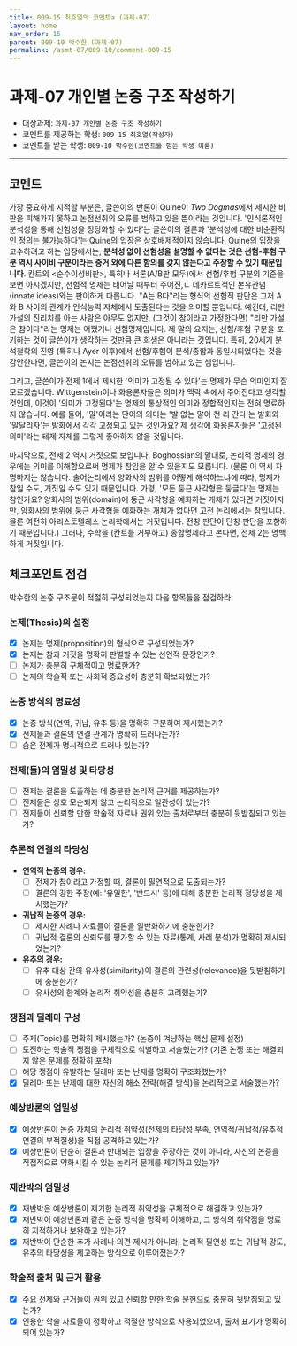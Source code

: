 ```yaml
---
title: 009-15 최호열의 코멘트a (과제-07) 
layout: home
nav_order: 15
parent: 009-10 박수한 (과제-07)
permalink: /asmt-07/009-10/comment-009-15
---
```


# 과제-07 개인별 논증 구조 작성하기

- 대상과제: `과제-07 개인별 논증 구조 작성하기`
- 코멘트를 제공하는 학생: `009-15 최호열(작성자)` 
- 코멘트를 받는 학생: `009-10 박수한(코멘트를 받는 학생 이름)` 

---

## 코멘트

가장 중요하게 지적할 부분은, 글쓴이의 반론이 Quine이 *Two Dogmas*에서 제시한 비판을 피해가지 못하고 논점선취의 오류를 범하고 있을 뿐이라는 것입니다. '인식론적인 분석성을 통해 선험성을 정당화할 수 있다'는 글쓴이의 결론과 '분석성에 대한 비순환적인 정의는 불가능하다'는 Quine의 입장은 상호배제적이지 않습니다. Quine의 입장을 고수하려고 하는 입장에서는, **분석성 없이 선험성을 설명할 수 없다는 것은 선험-후험 구분 역시 사이비 구분이라는 증거 외에 다른 함의를 갖지 않는다고 주장할 수 있기 때문입니다**. 칸트의 <순수이성비판>, 특히나 서론(A/B판 모두)에서 선험/후험 구분의 기준을 보면 아시겠지만, 선험적 명제는 태어날 때부터 주어진,ㄴ 데카르트적인 본유관념(innate ideas)와는 판이하게 다릅니다. "A는 B다"라는 형식의 선험적 판단은 그저 A와 B 사이의 관계가 인식능력 자체에서 도출된다는 것을 의미할 뿐입니다. 예컨대, 리만 가설의 진리치를 아는 사람은 아무도 없지만, (그것이 참이라고 가정한다면) "리만 가설은 참이다"라는 명제는 어쨌거나 선험명제입니다. 제 말의 요지는, 선험/후험 구분을 포기하는 것이 글쓴이가 생각하는 것만큼 큰 희생은 아니라는 것입니다. 특히, 20세기 분석철학의 진영 (특히나 Ayer 이후)에서 선험/후험이 분석/종합과 동일시되었다는 것을 감안한다면, 글쓴이의 논지는 논점선취의 오류를 범하고 있는 셈입니다.

그리고, 글쓴이가 전제 1에서 제시한 '의미가 고정될 수 있다'는 명제가 무슨 의미인지 잘 모르겠습니다. Wittgenstein이나 화용론자들은 의미가 맥락 속에서 주어진다고 생각할 것인데, 이것이 '의미가 고정된다'는 명제의 통상적인 의미와 정합적인지는 전혀 명료하지 않습니다. 예를 들어, '말'이라는 단어의 의미는 '발 없는 말이 천 리 간다'는 발화와 '말달리자'는 발화에서 각각 고정되고 있는 것인가요? 제 생각에 화용론자들은 '고정된 의미'라는 테제 자체를 그렇게 좋아하지 않을 것입니다. 

마지막으로, 전제 2 역시 거짓으로 보입니다. Boghossian의 말대로, 논리적 명제의 경우에는 의미를 이해함으로써 명제가 참임을 알 수 있을지도 모릅니다. (물론 이 역시 자명하지는 않습니다. 술어논리에서 양화사의 범위를 어떻게 해석하느냐에 따라, 명제가 참일 수도, 거짓일 수도 있기 때문입니다. 가령, '모든 둥근 사각형은 둥글다'는 명제는 참인가요? 양화사의 범위(domain)에 둥근 사각형을 예화하는 개체가 있다면 거짓이지만, 양화사의 범위에 둥근 사각형을 예화하는 개체가 없다면 고전 논리에서는 참입니다. 물론 여전히 아리스토텔레스 논리학에서는 거짓입니다. 전칭 판단이 단칭 판단을 포함하기 때문입니다.) 그러나, 수학을 (칸트를 거부하고) 종합명제라고 본다면, 전제 2는 명백하게 거짓입니다. 

## 체크포인트 점검

박수한의 논증 구조문이 적절히 구성되었는지 다음 항목들을 점검하라.

### **논제(Thesis)의 설정**
- [x] 논제는 명제(proposition)의 형식으로 구성되었는가?
- [x] 논제는 참과 거짓을 명확히 판별할 수 있는 선언적 문장인가?
- [ ] 논제가 충분히 구체적이고 명료한가?
- [ ] 논제의 학술적 또는 사회적 중요성이 충분히 확보되었는가?

### **논증 방식의 명료성**
- [x] 논증 방식(연역, 귀납, 유추 등)을 명확히 구분하여 제시했는가?
- [x] 전제들과 결론의 연결 관계가 명확히 드러나는가?
- [ ] 숨은 전제가 명시적으로 드러나 있는가?

### **전제(들)의 엄밀성 및 타당성**
- [ ] 전제는 결론을 도출하는 데 충분한 논리적 근거를 제공하는가?
- [ ] 전제들은 상호 모순되지 않고 논리적으로 일관성이 있는가?
- [ ] 전제들이 신뢰할 만한 학술적 자료나 권위 있는 출처로부터 충분히 뒷받침되고 있는가?

### **추론적 연결의 타당성**
- **연역적 논증의 경우:**
  - [ ] 전제가 참이라고 가정할 때, 결론이 필연적으로 도출되는가?
  - [ ] 결론의 강한 주장(예: '유일한', '반드시' 등)에 대해 충분한 논리적 정당성을 제시했는가?

- **귀납적 논증의 경우:**
  - [ ] 제시한 사례나 자료들이 결론을 일반화하기에 충분한가?
  - [ ] 귀납적 결론의 신뢰도를 평가할 수 있는 자료(통계, 사례 분석)가 명확히 제시되었는가?

- **유추의 경우:**
  - [ ] 유추 대상 간의 유사성(similarity)이 결론의 관련성(relevance)을 뒷받침하기에 충분한가?
  - [ ] 유사성의 한계와 논리적 취약성을 충분히 고려했는가?

### **쟁점과 딜레마 구성**
- [ ] 주제(Topic)를 명확히 제시했는가? (논증이 겨냥하는 핵심 문제 설정)
- [ ] 도전하는 학술적 쟁점을 구체적으로 식별하고 서술했는가? (기존 논쟁 또는 해결되지 않은 문제를 정확히 포착)
- [ ] 해당 쟁점이 유발하는 딜레마 또는 난제를 명확히 구조화했는가?
- [x] 딜레마 또는 난제에 대한 자신의 해소 전략(해결 방식)을 논리적으로 서술했는가?

### **예상반론의 엄밀성**
- [x] 예상반론이 논증 자체의 논리적 취약성(전제의 타당성 부족, 연역적/귀납적/유추적 연결의 부적절성)을 직접 공격하고 있는가?
- [x] 예상반론이 단순히 결론과 반대되는 입장을 주장하는 것이 아니라, 자신의 논증을 직접적으로 약화시킬 수 있는 논리적 문제를 제기하고 있는가?

### **재반박의 엄밀성**
- [x] 재반박은 예상반론이 제기한 논리적 취약성을 구체적으로 해결하고 있는가?
- [x] 재반박이 예상반론과 같은 논증 방식을 명확히 이해하고, 그 방식의 취약점을 명료히 지적하거나 보완하고 있는가?
- [x] 재반박이 단순한 추가 사례나 의견 제시가 아니라, 논리적 필연성 또는 귀납적 강도, 유추의 타당성을 제고하는 방식으로 이루어졌는가?

### **학술적 출처 및 근거 활용**
- [x] 주요 전제와 근거들이 권위 있고 신뢰할 만한 학술 문헌으로 충분히 뒷받침되고 있는가?
- [x] 인용한 학술 자료들이 정확하고 적절한 방식으로 사용되었으며, 출처 표기가 명확히 되어 있는가?